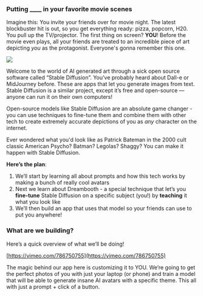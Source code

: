 ### Putting ____ in your favorite movie scenes

Imagine this: You invite your friends over for movie night. The latest blockbuster hit is out, so you get everything ready: pizza, popcorn, H20. You pull up the TV/projector. The first thing on screen? **YOU**! Before the movie even plays, all your friends are treated to an incredible piece of art depicting *you* as the protagonist. Everyone's gonna remember this one. 

![](https://hackmd.io/_uploads/rJ1EHa4qi.png)

Welcome to the world of AI generated art through a sick open source software called “Stable Diffusion”. You’ve probably heard about Dall-e or MidJourney before. These are apps that let you generate images from text. Stable Diffusion is a similar project, except it’s free and open-source — anyone can run it on their own computers!

Open-source models like Stable Diffusion are an absolute game changer - you can use techniques to fine-tune them and combine them with other tech to create extremely accurate depictions of you as *any* character on the internet.

Ever wondered what you'd look like as Patrick Bateman in the 2000 cult classic American Psycho? Batman? Legolas? Shaggy? You can make it happen with Stable Diffusion.

**Here’s the plan**: 

1. We’ll start by learning all about prompts and how this tech works by making a bunch of really cool avatars
2. Next we learn about Dreambooth - a special technique that let’s you **fine-tune** Stable Diffusion on a specific subject (you!) by **teaching** it what you look like
3. We’ll then build an app that uses that model so your friends can use to put you anywhere!

### What are we building?

Here’s a quick overview of what we’ll be doing!

[https://vimeo.com/786750755](https://vimeo.com/786750755)

The magic behind our app here is customizing it to YOU. We’re going to get the perfect photos of you with just your laptop (or phone) and train a model that will be able to generate insane AI avatars with a specific theme. This all with just a prompt + click of a button.
